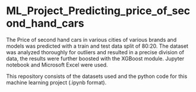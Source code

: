 # ML_Project_Predicting_price_of_second_hand_cars

The Price of second hand cars in various cities of various brands and models was predicted with a train and test data split of 80:20. The dataset was analyzed thoroughly for outliers and resulted in a precise division of data, the results were further boosted with the XGBoost module. Jupyter notebook and Microsoft Excel were used.

This repository consists of the datasets used and the python code for this machine learning project (.ipynb format).

